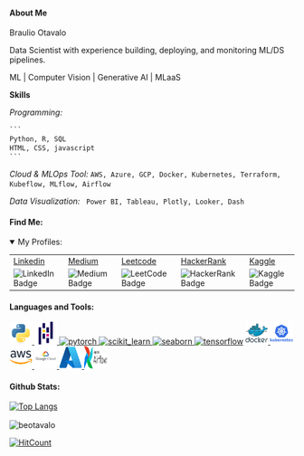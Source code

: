 #### About Me

Braulio Otavalo

Data Scientist with experience building, deploying, and monitoring ML/DS pipelines. 

ML | Computer Vision | Generative AI | MLaaS

**Skills**

_Programming:_ 

    ```
    Python, R, SQL
    HTML, CSS, javascript
    ```
    
_Cloud & MLOps Tool:_ ```
AWS, Azure, GCP,
Docker, Kubernetes, Terraform, Kubeflow, MLflow, Airflow ```

_Data Visualization:_ ``` Power BI, Tableau, Plotly, Looker, Dash```

#### Find Me:
<details open>
  <summary> My  Profiles: </summary>
   <table>
     <tr>
       <td> <a href="https://www.linkedin.com/in/botavalo/"> Linkedin </a></td>
       <td> <a href="https://medium.com/@botavalo"> Medium </a></td>       
       <td> <a href="https://leetcode.com/u/botavalo/"> Leetcode </a></td>
       <td> <a href="https://www.hackerrank.com/profile/braulio_otavalo"> HackerRank </a></td>
       <td> <a href="https://www.kaggle.com/brauliootavalo"> Kaggle </a></td>
     </tr>
     <tr>
<td><img alt="LinkedIn Badge" src="https://img.shields.io/badge/LinkedIn-%230077B5?logo=linkedin&logoColor=white"/><br></td>
<td><img alt="Medium Badge" src="https://img.shields.io/badge/Medium-%23000000?logo=medium&logoColor=white"/><br></td>
<td><img alt="LeetCode Badge" src="https://img.shields.io/badge/LeetCode-%23FFA116?logo=leetcode&logoColor=white"/><br></td>
<td><img alt="HackerRank Badge" src="https://img.shields.io/badge/HackerRank-%232EC866?logo=hackerrank&logoColor=white"/><br></td>
<td><img alt="Kaggle Badge" src="https://img.shields.io/badge/Kaggle-%23096bff?logo=kaggle&logoColor=white"/><br></td>
     </tr>
  </table>
</details>

<h4 align="left">Languages and Tools:</h4>
<p align="left">  
    <a href="https://www.python.org/" target="_blank" rel="noreferrer">
  <img src="https://raw.githubusercontent.com/devicons/devicon/master/icons/python/python-original.svg" alt="python" width="40" height="40"/> </a>
    <a href="https://pandas.pydata.org/" target="_blank" rel="noreferrer"> <img src="https://raw.githubusercontent.com/devicons/devicon/2ae2a900d2f041da66e950e4d48052658d850630/icons/pandas/pandas-original.svg" alt="pandas" width="40" height="40"/> </a>      
<a href="https://pytorch.org/" target="_blank" rel="noreferrer"> <img src="https://www.vectorlogo.zone/logos/pytorch/pytorch-icon.svg" alt="pytorch" width="40" height="40"/> </a> <a href="https://scikit-learn.org/" target="_blank" rel="noreferrer"> <img src="https://upload.wikimedia.org/wikipedia/commons/0/05/Scikit_learn_logo_small.svg" alt="scikit_learn" width="40" height="40"/> </a> <a href="https://seaborn.pydata.org/" target="_blank" rel="noreferrer"> <img src="https://seaborn.pydata.org/_images/logo-mark-lightbg.svg" alt="seaborn" width="40" height="40"/> </a> <a href="https://www.tensorflow.org/" target="_blank" rel="noreferrer"> <img src="https://www.vectorlogo.zone/logos/tensorflow/tensorflow-icon.svg" alt="tensorflow" width="40" height="40"/></a> 
<a href="https://www.docker.com/" target="_blank" rel="noreferrer"> <img src="https://raw.githubusercontent.com/devicons/devicon/master/icons/docker/docker-original-wordmark.svg" alt="docker" width="40" height="40"/> </a>
<a href="https://kubernetes.io/" target="_blank" rel="noreferrer"> 
  <img src="https://raw.githubusercontent.com/devicons/devicon/master/icons/kubernetes/kubernetes-plain-wordmark.svg" alt="kubernetes" width="40" height="40"/> </a>
    <a href="https://aws.amazon.com/" target="_blank" rel="noreferrer"> 
  <img src="https://raw.githubusercontent.com/devicons/devicon/master/icons/amazonwebservices/amazonwebservices-original-wordmark.svg" alt="aws" width="40" height="40"/> </a>
    <a href="https://cloud.google.com/" target="_blank" rel="noreferrer"> 
  <img src="https://raw.githubusercontent.com/devicons/devicon/master/icons/googlecloud/googlecloud-original-wordmark.svg" alt="gcp" width="40" height="40"/> </a>
    <a href="https://azure.microsoft.com/en-us/" target="_blank" rel="noreferrer"> 
  <img src="https://raw.githubusercontent.com/devicons/devicon/master/icons/azure/azure-original.svg" alt="azure" width="40" height="40"/> </a>
    <a href="https://airflow.apache.org/" target="_blank" rel="noreferrer"> 
  <img src="https://raw.githubusercontent.com/apache/airflow/main/docs/apache-airflow/img/logos/wordmark_1.png" alt="airflow" width="40" height="40"/> 
</a></p>

#### Github Stats:

[![Top Langs](https://github-readme-stats.vercel.app/api/top-langs/?username=beotavalo)](https://github.com/beotavalo/github-readme-stats) 

<p><img align="center" src="https://github-readme-streak-stats.herokuapp.com/?user=beotavalo&" alt="beotavalo" /></p>

[![HitCount](http://hits.dwyl.com/beotavalo/beotavalo.svg)](http://hits.dwyl.com/beotavalo/beotavalo)
